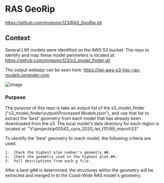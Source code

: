 # RAS GeoRip

https://github.com/mylesmc123/RAS_GeoRip.git

## Context

Several LWI models were identified on the AWS S3 bucket. The repo to identify and map these model perimeters is located at:
https://github.com/mylesmc123/s3_model_finder.git

The output webapp can be seen here:
https://lwi-aws-s3-hec-ras-models.onrender.com

![image](https://github.com/mylesmc123/RAS_GeoRip/assets/64209352/425d3f7a-0a2a-4728-86b2-93d9f5b9bd27)


### Purpose

The purpose of this repo is take an output list of the s3_model_finder ("s3_model_finder\output\Processed Models.json"), and use that list to extract the 'best' geometry from each model that has already been downloaded from the s3. The local model's data directory for each region is located at: 
"V:\projects\p00542_cpra_2020_lwi_t10\99_import\S3"

To identify the 'best' geometry fo reach model, the following criteria are used:

    1.  Check the highest plan number's geometry ##.
    2.  Check the geometry used in the highest plan ##.
    3.  Pull descriptions from each g file.

After a best g## is determined, the structures within the geometry will be extracted and merged in to the Coast-Wide RAS model's geometry.
